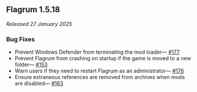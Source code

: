 ## Flagrum 1.5.18

_Released 27 January 2025_

### Bug Fixes

* Prevent Windows Defender from terminating the mod loader—
  [#177](https://github.com/Kizari/Flagrum/issues/177)
* Prevent Flagrum from crashing on startup if the game is moved to a new folder—
  [#153](https://github.com/Kizari/Flagrum/issues/153)
* Warn users if they need to restart Flagrum as an administrator—
  [#176](https://github.com/Kizari/Flagrum/issues/176)
* Ensure extraneous references are removed from archives when mods are disabled—
  [#163](https://github.com/Kizari/Flagrum/issues/163)